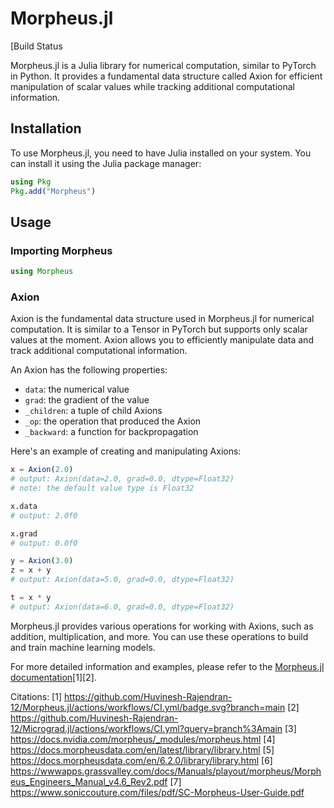 # Morpheus.jl

[Build Status

Morpheus.jl is a Julia library for numerical computation, similar to PyTorch in Python. It provides a fundamental data structure called Axion for efficient manipulation of scalar values while tracking additional computational information.

## Installation

To use Morpheus.jl, you need to have Julia installed on your system. You can install it using the Julia package manager:

```julia
using Pkg
Pkg.add("Morpheus")
```

## Usage

### Importing Morpheus

```julia
using Morpheus
```

### Axion

Axion is the fundamental data structure used in Morpheus.jl for numerical computation. It is similar to a Tensor in PyTorch but supports only scalar values at the moment. Axion allows you to efficiently manipulate data and track additional computational information.

An Axion has the following properties:

- `data`: the numerical value
- `grad`: the gradient of the value
- `_children`: a tuple of child Axions
- `_op`: the operation that produced the Axion
- `_backward`: a function for backpropagation

Here's an example of creating and manipulating Axions:

```julia
x = Axion(2.0)
# output: Axion(data=2.0, grad=0.0, dtype=Float32)
# note: the default value type is Float32

x.data
# output: 2.0f0

x.grad
# output: 0.0f0

y = Axion(3.0)
z = x + y
# output: Axion(data=5.0, grad=0.0, dtype=Float32)

t = x * y
# output: Axion(data=6.0, grad=0.0, dtype=Float32)
```

Morpheus.jl provides various operations for working with Axions, such as addition, multiplication, and more. You can use these operations to build and train machine learning models.

For more detailed information and examples, please refer to the [Morpheus.jl documentation](https://github.com/Huvinesh-Rajendran-12/Morpheus.jl)[1][2].

Citations:
[1] https://github.com/Huvinesh-Rajendran-12/Morpheus.jl/actions/workflows/CI.yml/badge.svg?branch=main
[2] https://github.com/Huvinesh-Rajendran-12/Micrograd.jl/actions/workflows/CI.yml?query=branch%3Amain
[3] https://docs.nvidia.com/morpheus/_modules/morpheus.html
[4] https://docs.morpheusdata.com/en/latest/library/library.html
[5] https://docs.morpheusdata.com/en/6.2.0/library/library.html
[6] https://wwwapps.grassvalley.com/docs/Manuals/playout/morpheus/Morpheus_Engineers_Manual_v4.6_Rev2.pdf
[7] https://www.soniccouture.com/files/pdf/SC-Morpheus-User-Guide.pdf
